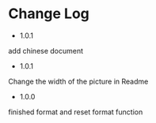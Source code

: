 # Change Log

- 1.0.1

add chinese document

- 1.0.1

Change the width of the picture in Readme

- 1.0.0 

finished format and reset format function